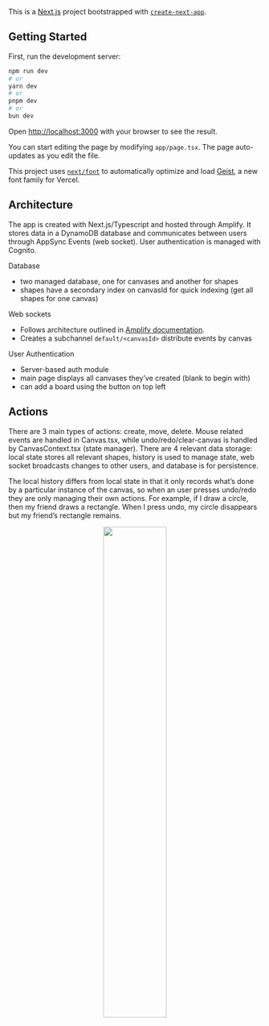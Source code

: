 This is a [Next.js](https://nextjs.org) project bootstrapped with [`create-next-app`](https://nextjs.org/docs/app/api-reference/cli/create-next-app).

## Getting Started

First, run the development server:

```bash
npm run dev
# or
yarn dev
# or
pnpm dev
# or
bun dev
```

Open [http://localhost:3000](http://localhost:3000) with your browser to see the result.

You can start editing the page by modifying `app/page.tsx`. The page auto-updates as you edit the file.

This project uses [`next/font`](https://nextjs.org/docs/app/building-your-application/optimizing/fonts) to automatically optimize and load [Geist](https://vercel.com/font), a new font family for Vercel.

## Architecture
The app is created with Next.js/Typescript and hosted through Amplify. It stores data in a DynamoDB database and communicates between users through AppSync Events (web socket). User authentication is managed with Cognito.

Database

- two managed database, one for canvases and another for shapes
- shapes have a secondary index on canvasId for quick indexing (get all shapes for one canvas)

Web sockets

- Follows architecture outlined in [Amplify documentation](https://docs.amplify.aws/nextjs/build-a-backend/data/connect-event-api/).
- Creates a subchannel `default/<canvasId>`  distribute events by canvas

User Authentication

- Server-based auth module
- main page displays all canvases they’ve created (blank to begin with)
- can add a board using the button on top left

## Actions

There are 3 main types of actions: create, move, delete. Mouse related events are handled in Canvas.tsx, while undo/redo/clear-canvas is handled by CanvasContext.tsx (state manager). There are 4 relevant data storage: local state stores all relevant shapes, history is used to manage state, web socket broadcasts changes to other users, and database is for persistence.

The local history differs from local state in that it only records what’s done by a particular instance of the canvas, so when an user presses undo/redo they are only managing their own actions. For example, if I draw a circle, then my friend draws a rectangle. When I press undo, my circle disappears but my friend’s rectangle remains.

<p align="center">
  <img src="https://github.com/user-attachments/assets/9b331d24-8c8a-417e-a92b-4990acb7aef2" width="50%">
</p>
